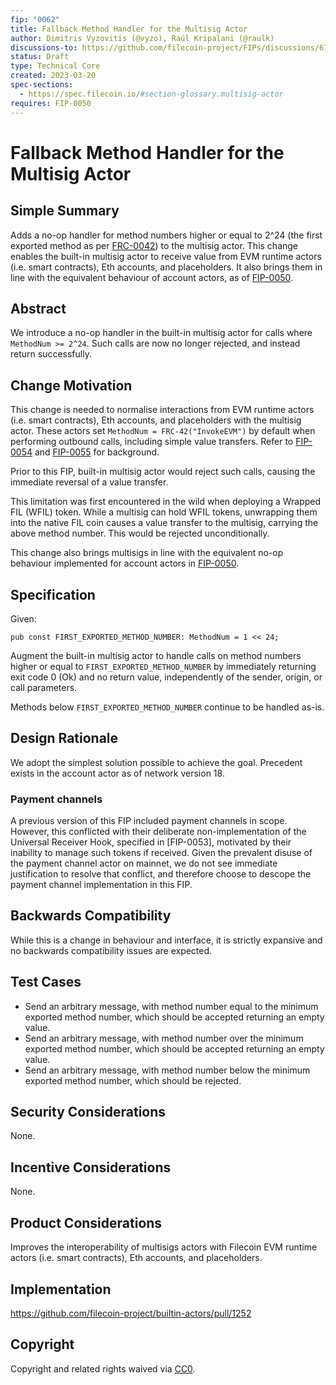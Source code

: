 ```yaml
---
fip: "0062"
title: Fallback Method Handler for the Multisig Actor
author: Dimitris Vyzovitis (@vyzo), Raúl Kripalani (@raulk)
discussions-to: https://github.com/filecoin-project/FIPs/discussions/671
status: Draft
type: Technical Core
created: 2023-03-20
spec-sections:
  - https://spec.filecoin.io/#section-glossary.multisig-actor
requires: FIP-0050
---
```


# Fallback Method Handler for the Multisig Actor

## Simple Summary

Adds a no-op handler for method numbers higher or equal to 2^24 (the first exported method as per [FRC-0042]) to the multisig actor.
This change enables the built-in multisig actor to receive value from EVM runtime actors (i.e. smart contracts), Eth accounts, and placeholders.
It also brings them in line with the equivalent behaviour of account actors, as of [FIP-0050].

## Abstract

We introduce a no-op handler in the built-in multisig actor for calls where `MethodNum >= 2^24`.
Such calls are now no longer rejected, and instead return successfully.

## Change Motivation

This change is needed to normalise interactions from EVM runtime actors (i.e. smart contracts), Eth accounts, and placeholders with the multisig actor.
These actors set `MethodNum = FRC-42("InvokeEVM")` by default when performing outbound calls, including simple value transfers.
Refer to [FIP-0054] and [FIP-0055] for background.

Prior to this FIP, built-in multisig actor would reject such calls, causing the immediate reversal of a value transfer.

This limitation was first encountered in the wild when deploying a Wrapped FIL (WFIL) token.
While a multisig can hold WFIL tokens, unwrapping them into the native FIL coin causes a value transfer to the multisig, carrying the above method number.
This would be rejected unconditionally.

This change also brings multisigs in line with the equivalent no-op behaviour implemented for account actors in [FIP-0050].

## Specification

Given:

```
pub const FIRST_EXPORTED_METHOD_NUMBER: MethodNum = 1 << 24;
```

Augment the built-in multisig actor to handle calls on method numbers higher or equal to `FIRST_EXPORTED_METHOD_NUMBER` by immediately returning exit code 0 (Ok) and no return value, independently of the sender, origin, or call parameters.

Methods below `FIRST_EXPORTED_METHOD_NUMBER` continue to be handled as-is.

## Design Rationale

We adopt the simplest solution possible to achieve the goal.
Precedent exists in the account actor as of network version 18.

### Payment channels

A previous version of this FIP included payment channels in scope.
However, this conflicted with their deliberate non-implementation of the Universal Receiver Hook, specified in [FIP-0053], motivated by their inability to manage such tokens if received.
Given the prevalent disuse of the payment channel actor on mainnet, we do not see immediate justification to resolve that conflict, and therefore choose to descope the payment channel implementation in this FIP.

## Backwards Compatibility

While this is a change in behaviour and interface, it is strictly expansive and no backwards compatibility issues are expected.

## Test Cases

- Send an arbitrary message, with method number equal to the minimum exported method number, which should be accepted returning an empty value.
- Send an arbitrary message, with method number over the minimum exported method number, which should be accepted returning an empty value.
- Send an arbitrary message, with method number below the minimum exported method number, which should be rejected.

## Security Considerations

None.

## Incentive Considerations

None.

## Product Considerations

Improves the interoperability of multisigs actors with Filecoin EVM runtime actors (i.e. smart contracts), Eth accounts, and placeholders.

## Implementation

https://github.com/filecoin-project/builtin-actors/pull/1252

## Copyright

Copyright and related rights waived via [CC0](https://creativecommons.org/publicdomain/zero/1.0/).

[FIP-0050]: https://github.com/filecoin-project/FIPs/blob/master/FIPS/fip-0050.md
[FIP-0054]: https://github.com/filecoin-project/FIPs/blob/master/FIPS/fip-0054.md
[FIP-0055]: https://github.com/filecoin-project/FIPs/blob/master/FIPS/fip-0055.md
[FRC-0042]: https://github.com/filecoin-project/FIPs/blob/master/FRCs/frc-0042.md
[FRC-0053]: https://github.com/filecoin-project/FIPs/blob/master/FRCs/frc-0053.md